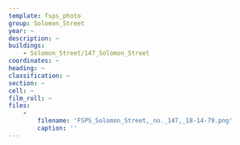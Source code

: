```yaml
---
template: fsps_photo
group: Solomon_Street
year: ~
description: ~
buildings:
    - Solomon_Street/147_Solomon_Street
coordinates: ~
heading: ~
classification: ~
section: ~
cell: ~
film_roll: ~
files:
    -
        filename: 'FSPS_Solomon_Street,_no._147,_18-14-79.png'
        caption: ''
---
```

